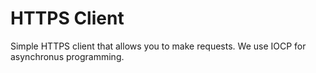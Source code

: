 # HTTPS Client

Simple HTTPS client that allows you to make requests.
We use IOCP for asynchronus programming.
